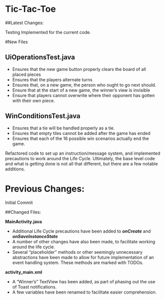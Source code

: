 # Tic-Tac-Toe

##Latest Changes:

Testing Implemented for the current code.

#New Files

## UiOperationsTest.java 
* Ensures that the new game button properly clears the board of all placed pieces
* Ensures that the players alternate turns
* Ensures that, on a new game, the person who ought to go next should.
* Ensure that at the start of a new game, the winner’s view is invisible
* Ensure that players cannot overwrite where their opponent has gotten with their own piece.

## WinConditionsTest.java

* Ensures that a tie will be handled properly as a tie.
* Ensures that empty tiles cannot be added after the game has ended
* Ensures that each of the 16 possible win scenarios actually end the game.

Refactored code to set up an instruction/message system, and implemented precautions to work around the Life Cycle. Ultimately, the base level code and what is getting done is not all that different, but there are a few notable additions. 


# Previous Changes:

Initial Commit

##Changed Files: 

**MainActivity.java**
* Additional Life Cycle precautions have been added to ***onCreate*** and ***onSaveInstanceState***
* A number of other changes have also been made, to facilitate working around the life cycle. 
* Several “placeholder” methods or other seemingly unnecessary abstractions have been made to allow for future implementation of an event handling system. These methods are marked with TODOs.

**activity_main.xml**
* A “Winner’s” TextView has been added, as part of phasing out the use of Toast notifications.
* A few variables have been renamed to facilitate easier comprehension.
